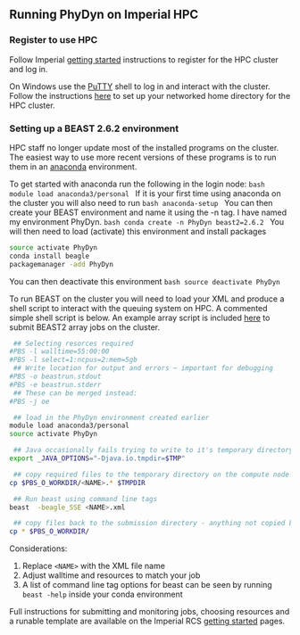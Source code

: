 ## Running PhyDyn on Imperial HPC
### Register to use HPC
 Follow Imperial [getting started](https://www.imperial.ac.uk/admin-services/ict/self-service/research-support/rcs/support/getting-started/) instructions to register for the HPC cluster and log in.
 
 On Windows use the [PuTTY](https://www.chiark.greenend.org.uk/~sgtatham/putty/) shell to log in and interact with the cluster. Follow the instructions [here](https://www.imperial.ac.uk/admin-services/ict/self-service/research-support/rcs/rds/) to set up your networked home directory for the HPC cluster.

 ### Setting up a BEAST 2.6.2 environment
 HPC staff no longer update most of the installed programs on the cluster. The easiest way to use more recent versions of these programs is to run them in an [anaconda](https://www.imperial.ac.uk/admin-services/ict/self-service/research-support/rcs/support/applications/conda/) environment.

 To get started with anaconda run the following in the login node:
 ```bash module load anaconda3/personal ```
 If it is your first time using anaconda on the cluster you will also need to run
```bash anaconda-setup ```
 You can then create your BEAST environment and name it using the -n tag. I have named my environment PhyDyn.
 ```bash conda create -n PhyDyn beast2=2.6.2 ```
 You will then need to load (activate) this environment and install packages
 ```bash 
 source activate PhyDyn
 conda install beagle
 packagemanager -add PhyDyn 
 ```
You can then deactivate this environment
```bash source deactivate PhyDyn ```

To run BEAST on the cluster you will need to load your XML and produce a shell script to interact with the queuing system on HPC. A commented simple shell script is below. An example array script is included [here](https://github.com/JorgensenD/BEAST_CLUSTER/blob/master/qsub_anaconda_array_resub.pbs) to submit BEAST2 array jobs on the cluster.

```bash
 ## Selecting resorces required 
#PBS -l walltime=55:00:00
#PBS -l select=1:ncpus=2:mem=5gb
 ## Write location for output and errors ~ important for debugging 
#PBS -o beastrun.stdout
#PBS -e beastrun.stderr
 ## These can be merged instead:
#PBS -j oe

 ## load in the PhyDyn environment created earlier
module load anaconda3/personal
source activate PhyDyn

 ## Java occasionally fails trying to write to it's temporary directory - this writes to the HPC attached storage
export _JAVA_OPTIONS="-Djava.io.tmpdir=$TMP"

 ## copy required files to the temporary directory on the compute node
cp $PBS_O_WORKDIR/<NAME>.* $TMPDIR

 ## Run beast using command line tags
beast  -beagle_SSE <NAME>.xml

 ## copy files back to the submission directory - anything not copied back will be lost
cp * $PBS_O_WORKDIR/
```
Considerations:
1. Replace `<NAME>` with the XML file name
2. Adjust walltime and resources to match your job
3. A list of command line tag options for beast can be seen by running `beast -help` inside your conda environment

Full instructions for submitting and monitoring jobs, choosing resources and a runable template are available on the Imperial RCS [getting started](https://www.imperial.ac.uk/admin-services/ict/self-service/research-support/rcs/support/getting-started/) pages.

